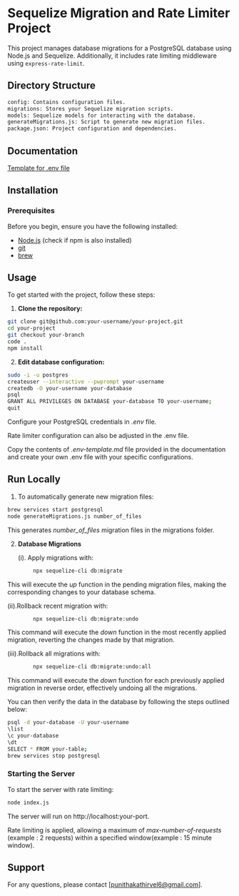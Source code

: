 # Sequelize Migration and Rate Limiter Project

This project manages database migrations for a PostgreSQL database using Node.js and Sequelize. Additionally, it includes rate limiting middleware using `express-rate-limit`.

## Directory Structure

```bash
config: Contains configuration files.
migrations: Stores your Sequelize migration scripts.
models: Sequelize models for interacting with the database.
generateMigrations.js: Script to generate new migration files.
package.json: Project configuration and dependencies.
```

## Documentation

[Template for .env file](docs/env-template.md)

## Installation

### Prerequisites

Before you begin, ensure you have the following installed:

- [Node.js](https://nodejs.org/) (check if npm is also installed)
- [git](https://git-scm.com/download/mac)
- [brew](https://brew.sh/)

## Usage

To get started with the project, follow these steps:

1. **Clone the repository:**

```bash
git clone git@github.com:your-username/your-project.git
cd your-project
git checkout your-branch
code .
npm install
```

2. **Edit database configuration:**

```bash
sudo -i -u postgres
createuser --interactive --pwprompt your-username
createdb -O your-username your-database
psql
GRANT ALL PRIVILEGES ON DATABASE your-database TO your-username;
quit
```

Configure your PostgreSQL credentials in _.env_ file.

Rate limiter configuration can also be adjusted in the .env file.

Copy the contents of _.env-template.md_ file provided in the documentation and create your own .env file with your specific configurations.

## Run Locally

1. To automatically generate new migration files:

```bash
brew services start postgresql
node generateMigrations.js number_of_files
```

This generates _number_of_files_ migration files in the migrations folder.

2. **Database Migrations**

   (i). Apply migrations with:

```bash
        npx sequelize-cli db:migrate
```

This will execute the _up_ function in the pending migration files, making the corresponding changes to your database schema.

(ii).Rollback recent migration with:

```bash
        npx sequelize-cli db:migrate:undo
```

This command will execute the _down_ function in the most recently applied migration, reverting the changes made by that migration.

(iii).Rollback all migrations with:

```bash
        npx sequelize-cli db:migrate:undo:all
```

This command will execute the _down_ function for each previously applied migration in reverse order, effectively undoing all the migrations.

You can then verify the data in the database by following the steps outlined below:

```bash
psql -d your-database -U your-username
\list
\c your-database
\dt
SELECT * FROM your-table;
brew services stop postgresql
```

### Starting the Server

To start the server with rate limiting:

```bash
node index.js
```

The server will run on http://localhost:your-port.

Rate limiting is applied, allowing a maximum of _max-number-of-requests_ (example : 2 requests) within a specified window(example : 15 minute window).

## Support

For any questions, please contact [punithakathirvel6@gmail.com].
